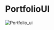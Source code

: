 # PortfolioUI
![Portfolio_ui](https://github.com/user-attachments/assets/f4e41b93-261b-4dd5-a1b0-fb26617d6dfb)
